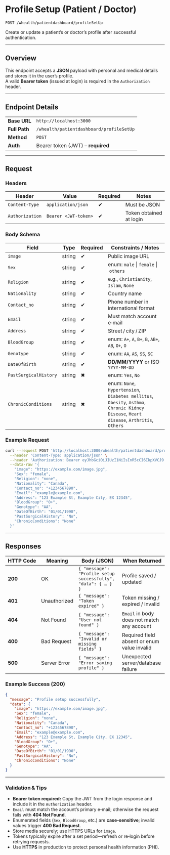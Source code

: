 # Profile Setup (Patient / Doctor)

`POST /whealth/patientdashboard/profileSetUp`

Create or update a patient’s or doctor’s profile after successful authentication.

---

## Overview

This endpoint accepts a **JSON** payload with personal and medical details and stores it in the user’s profile.  
A valid **Bearer token** (issued at login) is required in the `Authorization` header.

---

## Endpoint Details

|               |                                             |
|---------------|---------------------------------------------|
| **Base URL**  | `http://localhost:3000`                     |
| **Full Path** | `/whealth/patientdashboard/profileSetUp`    |
| **Method**    | `POST`                                      |
| **Auth**      | Bearer token (JWT) – **required**           |

---

## Request

### Headers

| Header          | Value                    | Required | Notes                         |
|-----------------|--------------------------|----------|-------------------------------|
| `Content-Type`  | `application/json`       | ✔        | Must be JSON                  |
| `Authorization` | `Bearer <JWT‑token>`     | ✔        | Token obtained at login       |

### Body Schema

| Field                | Type   | Required | Constraints / Notes                                                                                                                                      |
|----------------------|--------|----------|----------------------------------------------------------------------------------------------------------------------------------------------------------|
| `image`              | string | ✔        | Public image URL                                                                                                                                         |
| `Sex`                | string | ✔        | enum: `male` \| `female` \| `others`                                                                                                                     |
| `Religion`           | string | ✔        | e.g., `Christianity`, `Islam`, `None`                                                                                                                    |
| `Nationality`        | string | ✔        | Country name                                                                                                                                             |
| `Contact_no`         | string | ✔        | Phone number in international format                                                                                                                     |
| `Email`              | string | ✔        | Must match account e‑mail                                                                                                                                |
| `Address`            | string | ✔        | Street / city / ZIP                                                                                                                                      |
| `BloodGroup`         | string | ✔        | enum: `A+`, `A`, `B+`, `B`, `AB+`, `AB`, `O+`, `O`                                                                                                       |
| `Genotype`           | string | ✔        | enum: `AA`, `AS`, `SS`, `SC`                                                                                                                             |
| `DateOfBirth`        | string | ✔        | **DD/MM/YYYY** or ISO `YYYY‑MM‑DD`                                                                                                                       |
| `PastSurgicalHistory`| string | ✖        | enum: `Yes`, `No`                                                                                                                                        |
| `ChronicConditions`  | string | ✖        | enum: `None`, `Hypertension`, `Diabetes mellitus`, `Obesity`, `Asthma`, `Chronic Kidney Disease`, `Heart disease`, `Arthritis`, `Others`                |

### Example Request

```bash
curl --request POST 'http://localhost:3000/whealth/patientdashboard/profileSetUp' \
  --header 'Content-Type: application/json' \
  --header 'Authorization: Bearer eyJhbGciOiJIUzI1NiIsInR5cCI6IkpXVCJ9...' \
  --data-raw '{
    "image": "https://example.com/image.jpg",
    "Sex": "female",
    "Religion": "none",
    "Nationality": "Canada",
    "Contact_no": "+1234567890",
    "Email": "example@example.com",
    "Address": "123 Example St, Example City, EX 12345",
    "BloodGroup": "O+",
    "Genotype": "AA",
    "DateOfBirth": "01/01/1990",
    "PastSurgicalHistory": "No",
    "ChronicConditions": "None"
  }'
```
---

## Responses

| HTTP Code | Meaning        | Body (JSON)                                                         | When Returned                                    |
|-----------|----------------|---------------------------------------------------------------------|--------------------------------------------------|
| **200**   | OK             | `{ "message": "Profile setup successfully", "data": { … } }`       | Profile saved / updated                          |
| **401**   | Unauthorized   | `{ "message": "Token expired" }`                                   | Token missing / expired / invalid                |
| **404**   | Not Found      | `{ "message": "User not found" }`                                  | `Email` in body does not match any account       |
| **400**   | Bad Request    | `{ "message": "Invalid or missing fields" }`                       | Required field absent or enum value invalid      |
| **500**   | Server Error   | `{ "message": "Error saving profile" }`                            | Unexpected server/database failure               |

### Example Success (200)

```json
{
  "message": "Profile setup successfully",
  "data": {
    "image": "https://example.com/image.jpg",
    "Sex": "female",
    "Religion": "none",
    "Nationality": "Canada",
    "Contact_no": "+1234567890",
    "Email": "example@example.com",
    "Address": "123 Example St, Example City, EX 12345",
    "BloodGroup": "O+",
    "Genotype": "AA",
    "DateOfBirth": "01/01/1990",
    "PastSurgicalHistory": "No",
    "ChronicConditions": "None"
  }
}
```

---

### Validation & Tips

- **Bearer token required:** Copy the JWT from the login response and include it in the `Authorization` header.  
- `Email` must match the account’s primary e‑mail; otherwise the request fails with **404 Not Found**.  
- Enumerated fields (`Sex`, `BloodGroup`, etc.) are **case‑sensitive**; invalid values trigger **400 Bad Request**.  
- Store media securely; use HTTPS URLs for `image`.  
- Tokens typically expire after a set period—refresh or re‑login before retrying requests.  
- Use **HTTPS** in production to protect personal health information (PHI).
